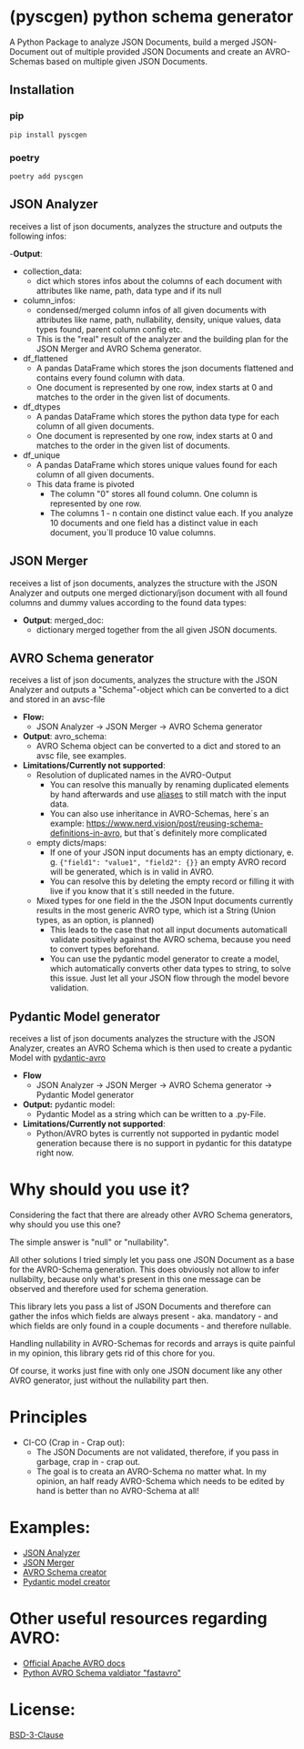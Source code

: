 # (pyscgen) python schema generator 
A Python Package to analyze JSON Documents, build a merged JSON-Document out of multiple provided JSON Documents and create an 
AVRO-Schemas based on multiple given JSON Documents.

## Installation

### pip
``pip install pyscgen``

### poetry
``poetry add pyscgen``

## JSON Analyzer
receives a list of json documents, analyzes the structure and outputs the following infos:

-**Output**:
- collection_data: 
  - dict which stores infos about the columns of each document with attributes like name, path, data type and if its null
- column_infos: 
  - condensed/merged column infos of all given documents with attributes like name, path, nullability, density, unique values, data types found, parent column config etc.
  - This is the "real" result of the analyzer and the building plan for the JSON Merger and AVRO Schema generator.
- df_flattened
  - A pandas DataFrame which stores the json documents flattened and contains every found column with data.
  - One document is represented by one row, index starts at 0 and matches to the order in the given list of documents.
- df_dtypes
  - A pandas DataFrame which stores the python data type for each column of all given documents.
  - One document is represented by one row, index starts at 0 and matches to the order in the given list of documents.
- df_unique
  - A pandas DataFrame which stores unique values found for each column of all given documents.
  - This data frame is pivoted
    - The column "0" stores all found column. One column is represented by one row.
    - The columns 1 - n contain one distinct value each. If you analyze 10 documents and one field has a distinct value in each document, you´ll produce 10 value columns.

## JSON Merger
receives a list of json documents, analyzes the structure with the JSON Analyzer and outputs one merged dictionary/json document with all found columns and dummy values according to the found data types:
 
- **Output**: merged_doc: 
  - dictionary merged together from the all given JSON documents.

## AVRO Schema generator
receives a list of json documents, analyzes the structure with the JSON Analyzer and outputs a "Schema"-object which can be converted to a dict and stored in an avsc-file
 
- **Flow:**
  - JSON Analyzer -> JSON Merger -> AVRO Schema generator
- **Output**: avro_schema:
  - AVRO Schema object can be converted to a dict and stored to an avsc file, see examples.
- **Limitations/Currently not supported**:
  - Resolution of duplicated names in the AVRO-Output
    - You can resolve this manually by renaming duplicated elements by hand afterwards and use [aliases](https://avro.apache.org/docs/current/spec.html#Aliases) to still match with the input data.
    - You can also use inheritance in AVRO-Schemas, here´s an example: https://www.nerd.vision/post/reusing-schema-definitions-in-avro, but that´s definitely more complicated
  - empty dicts/maps:
    - If one of your JSON input documents has an empty dictionary, e. g. ```{"field1": "value1", "field2": {}}``` an empty AVRO record will be generated, which is in valid in AVRO.
    - You can resolve this by deleting the empty record or filling it with live if you know that it´s still needed in the future.
  - Mixed types for one field in the the JSON Input documents currently results in the most generic AVRO type, which ist a String (Union types, as an option, is planned)
    - This leads to the case that not all input documents automaticall validate positively against the AVRO schema, because you need to convert types beforehand. 
    - You can use the pydantic model generator to create a model, which automatically converts other data types to string, to solve this issue. Just let all your JSON flow through the model bevore validation.

## Pydantic Model generator
receives a list of json documents analyzes the structure with the JSON Analyzer, creates an AVRO Schema which is then used to create a pydantic Model with [pydantic-avro](https://github.com/godatadriven/pydantic-avro)
 
- **Flow**
  - JSON Analyzer -> JSON Merger -> AVRO Schema generator -> Pydantic Model generator 
- **Output:** pydantic model:
  - Pydantic Model as a string which can be written to a .py-File.
- **Limitations/Currently not supported**:
  - Python/AVRO bytes is currently not supported in pydantic model generation because there is no support in pydantic for this datatype right now.

# Why should you use it?
Considering the fact that there are already other AVRO Schema generators, why should you use this one?

The simple answer is "null" or "nullability".

All other solutions I tried simply let you pass one JSON Document as a base for the AVRO-Schema generation.
This does obviously not allow to infer nullabilty, because only what's present in this one message can be observed 
and therefore used for schema generation.

This library lets you pass a list of JSON Documents and therefore can gather the infos which fields are always 
present - aka. mandatory - and which fields are only found in a couple documents - and therefore nullable.

Handling nullability in AVRO-Schemas for records and arrays is quite painful in my opinion, 
this library gets rid of this chore for you.

Of course, it works just fine with only one JSON document like any other AVRO generator, just without the nullability part then.

# Principles
- CI-CO (Crap in - Crap out): 
  - The JSON Documents are not validated, therefore, if you pass in garbage, crap in - crap out.
  - The goal is to creata an AVRO-Schema no matter what. In my opinion, an half ready AVRO-Schema which needs to be edited by hand is better than no AVRO-Schema at all!

# Examples:
- [JSON Analyzer](./example/pyscgen_json_analyze.py)
- [JSON Merger](./example/pyscgen_json_merge.py)
- [AVRO Schema creator](./example/pyscgen_avro_create_schema.py)
- [Pydantic model creator](./example/pyscgen_pydantic_create_schema.py)

# Other useful resources regarding AVRO:
- [Official Apache AVRO docs](https://avro.apache.org/docs/current/spec.html)
- [Python AVRO Schema valdiator "fastavro"](https://github.com/fastavro/fastavro)

# License:
[BSD-3-Clause](LICENSE)
